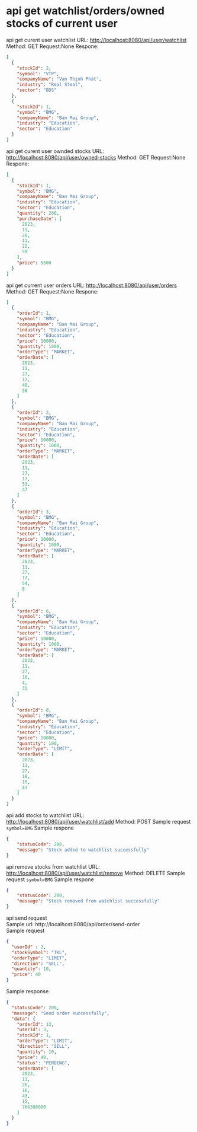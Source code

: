 # api get watchlist/orders/owned stocks of current user

api get curent user watchlist
URL: <http://localhost:8080/api/user/watchlist>
Method: GET
Request:None
Respone:
```JSON
[
  {
    "stockId": 2,
    "symbol": "VTP",
    "companyName": "Vạn Thịnh Phát",
    "industry": "Real Steal",
    "sector": "BDS"
  },
  {
    "stockId": 1,
    "symbol": "BMG",
    "companyName": "Ban Mai Group",
    "industry": "Education",
    "sector": "Education"
  }
]
```

api get curent user ownded stocks
URL: <http://localhost:8080/api/user/owned-stocks>
Method: GET
Request:None
Respone:
```JSON
[
  {
    "stockId": 1,
    "symbol": "BMG",
    "companyName": "Ban Mai Group",
    "industry": "Education",
    "sector": "Education",
    "quantity": 200,
    "purchaseDate": [
      2023,
      11,
      28,
      11,
      22,
      59
    ],
    "price": 5500
  }
]
```

api get current user orders
URL: <http://localhost:8080/api/user/orders>
Method: GET
Request:None
Respone:
```JSON
[
  {
    "orderId": 1,
    "symbol": "BMG",
    "companyName": "Ban Mai Group",
    "industry": "Education",
    "sector": "Education",
    "price": 10000,
    "quantity": 1000,
    "orderType": "MARKET",
    "orderDate": [
      2023,
      11,
      27,
      17,
      48,
      58
    ]
  },
  {
    "orderId": 2,
    "symbol": "BMG",
    "companyName": "Ban Mai Group",
    "industry": "Education",
    "sector": "Education",
    "price": 10000,
    "quantity": 1000,
    "orderType": "MARKET",
    "orderDate": [
      2023,
      11,
      27,
      17,
      53,
      47
    ]
  },
  {
    "orderId": 3,
    "symbol": "BMG",
    "companyName": "Ban Mai Group",
    "industry": "Education",
    "sector": "Education",
    "price": 10000,
    "quantity": 1000,
    "orderType": "MARKET",
    "orderDate": [
      2023,
      11,
      27,
      17,
      54,
      8
    ]
  },
  {
    "orderId": 6,
    "symbol": "BMG",
    "companyName": "Ban Mai Group",
    "industry": "Education",
    "sector": "Education",
    "price": 10000,
    "quantity": 1000,
    "orderType": "MARKET",
    "orderDate": [
      2023,
      11,
      27,
      18,
      4,
      31
    ]
  },
  {
    "orderId": 8,
    "symbol": "BMG",
    "companyName": "Ban Mai Group",
    "industry": "Education",
    "sector": "Education",
    "price": 10000,
    "quantity": 100,
    "orderType": "LIMIT",
    "orderDate": [
      2023,
      11,
      27,
      18,
      10,
      41
    ]
  }
]
```

api add stocks to watchlist
URL: <http://localhost:8080/api/user/watchlist/add>
Method: POST
Sample request
`symbol=BMG`
Sample respone
```JSON
{
    "statusCode": 200,
    "message": "Stock added to watchlist successfully"
}
```

api remove stocks from watchlist
URL: <http://localhost:8080/api/user/watchlist/remove>
Method: DELETE
Sample request
`symbol=BMG`
Sample respone
```JSON
{
    "statusCode": 200,
    "message": "Stock removed from watchlist successfully"
}
```

api send request  
Sample url: http://localhost:8080/api/order/send-order  
Sample request
```JSON
{
  "userId" : 3,
  "stockSymbol": "TKL",
  "orderType": "LIMIT",
  "direction": "SELL",
  "quantity": 10,
  "price": 40
}
```
Sample response
```JSON
{
  "statusCode": 200,
  "message": "Send order successfully",
  "data": {
    "orderId": 13,
    "userId": 3,
    "stockId": 1,
    "orderType": "LIMIT",
    "direction": "SELL",
    "quantity": 10,
    "price": 40,
    "status": "PENDING",
    "orderDate": [
      2023,
      11,
      26,
      16,
      43,
      15,
      766398000
    ]
  }
}
```